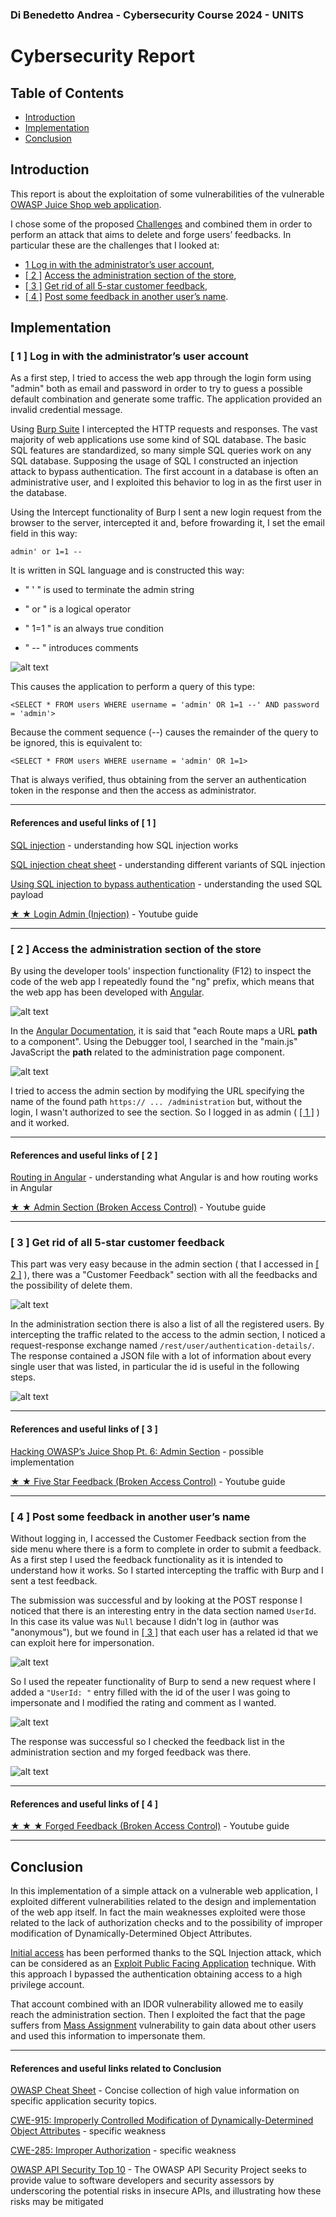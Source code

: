 ### Di Benedetto Andrea - Cybersecurity Course 2024 - UNITS
# Cybersecurity Report

## Table of Contents
  * [Introduction](#introduction)
  * [Implementation](#implementation)
  * [Conclusion](#conclusion)

## Introduction <a id="introduction"></a>

This report is about the exploitation of some vulnerabilities of the vulnerable [OWASP Juice Shop web application](https://owasp.org/www-project-juice-shop/).

I chose some of the proposed [Challenges](https://pwning.owasp-juice.shop/companion-guide/latest/appendix/solutions.html) and combined them in order to perform an attack that aims to delete and forge users’ feedbacks. In particular these are the challenges that I looked at: 
* [ 1 ](#1) [Log in with the administrator’s user account](https://pwning.owasp-juice.shop/companion-guide/latest/appendix/solutions.html#_log_in_with_the_administrators_user_account), 
* [[ 2 ]](#2) [Access the administration section of the store](https://pwning.owasp-juice.shop/companion-guide/latest/appendix/solutions.html#_access_the_administration_section_of_the_store), 
* [[ 3 ]](#3) [Get rid of all 5-star customer feedback](https://pwning.owasp-juice.shop/companion-guide/latest/appendix/solutions.html#_get_rid_of_all_5_star_customer_feedback), 
* [[ 4 ]](#4) [Post some feedback in another user’s name](https://pwning.owasp-juice.shop/companion-guide/latest/appendix/solutions.html#_post_some_feedback_in_another_users_name).


## Implementation <a id="implementation"></a>
### [ 1 ]<a id="1"></a> Log in with the administrator’s user account

As a first step, I tried to access the web app through the login form using "admin" both as email and password in order to try to guess a possible default combination and generate some traffic. The application provided an invalid credential message.

Using [Burp Suite](https://portswigger.net/burp/communitydownload) I intercepted the HTTP requests and responses. 
The vast majority of web applications use some kind of SQL database. The basic SQL features are standardized, so many simple SQL queries work on any SQL database. Supposing the usage of SQL I constructed an injection attack to bypass authentication. 
The first account in a database is often an administrative user, and I exploited this behavior to log in as the first user in the database.

Using the Intercept functionality of Burp I sent a new login request from the browser to the server, intercepted it and, before frowarding it, I set the email field in this way:

`admin' or 1=1 --`

It is written in SQL language and is constructed this way:
* " ' "  is used to terminate the admin string
+ " or " is a logical operator
* " 1=1 " is an always true condition
+ " -- " introduces comments

![alt text](images/admin%20input.png)

This causes the application to perform a query of this type:

`<SELECT * FROM users WHERE username = 'admin' OR 1=1 --' AND password = 'admin'>`

Because the comment sequence (--) causes the remainder of the query to be ignored, this is equivalent to:

`<SELECT * FROM users WHERE username = 'admin' OR 1=1>`

That is always verified, thus obtaining from the server an authentication token in the response and then the access as administrator.


----


#### References and useful links of [ 1 ] 
[SQL injection](https://portswigger.net/web-security/sql-injection) - understanding how SQL injection works

[SQL injection cheat sheet](https://www.invicti.com/blog/web-security/sql-injection-cheat-sheet/) - understanding different variants of SQL injection

[Using SQL injection to bypass authentication](https://portswigger.net/support/using-sql-injection-to-bypass-authentication) - understanding the used SQL payload

[★ ★ Login Admin (Injection)](https://www.youtube.com/watch?v=LuU1fSuc7Gg&list=PL8j1j35M7wtKXpTBE6V1RlN_pBZ4StKZw&index=9) - Youtube guide

----

### [ 2 ]<a id="2"></a> Access the administration section of the store

By using the developer tools' inspection functionality (F12) to inspect the code of the web app I repeatedly found the "ng" prefix, which means that the web app has been developed with [Angular](https://angular.dev/ ). 

![alt text](images/ng.png)

In the [Angular Documentation](https://angular.dev/guide/routing/router-reference#configuration), it is said that "each Route maps a URL **path** to a component". Using the Debugger tool, I searched in the "main.js" JavaScript the **path** related to the administration page component. 

![alt text](images/path%20admin.png)

I tried to access the admin section by modifying the URL specifying the name of the found path `https:// ... /administration` but, without the login, I wasn't authorized to see the section. So I logged in as admin ( [[ 1 ]](#1) ) and it worked.

----

#### References and useful links of [ 2 ] 

[Routing in Angular](https://medium.com/@jaydeepvpatil225/routing-in-angular-924066bde43) - understanding what Angular is and how routing works in Angular

[★ ★ Admin Section (Broken Access Control)](https://www.youtube.com/watch?v=BPLhu354esc&list=PL8j1j35M7wtKXpTBE6V1RlN_pBZ4StKZw&index=11) - Youtube guide

----

### [ 3 ]<a id="3"></a> Get rid of all 5-star customer feedback

This part was very easy because in the admin section ( that I accessed in [[ 2 ]](#2) ), there was a "Customer Feedback" section with all the feedbacks and the possibility of delete them.

![alt text](images/admin_page.png)

In the administration section there is also a list of all the registered users. By intercepting the traffic related to the access to the admin section, I noticed a request-response exchange named `/rest/user/authentication-details/`. The response contained a JSON file with a lot of information about every single user that was listed, in particular the id is useful in the following steps.

![alt text](images/users%20info.png)

----
#### References and useful links of [ 3 ] 

[Hacking OWASP’s Juice Shop Pt. 6: Admin Section](https://curiositykillscolby.com/2020/11/02/pwning-owasps-juice-shop-pt-6-admin-section/) - possible implementation

[★ ★ Five Star Feedback (Broken Access Control)](https://www.youtube.com/watch?v=9BsfRJA_-ik&list=PL8j1j35M7wtKXpTBE6V1RlN_pBZ4StKZw&index=13) - Youtube guide


---
### [ 4 ]<a id="4"></a> Post some feedback in another user’s name

Without logging in, I accessed the Customer Feedback section from the side menu where there is a form to complete in order to submit a feedback. 
As a first step I used the feedback functionality as it is intended to understand how it works. So I started intercepting the traffic with Burp and I sent a test feedback.

The submission was successful and by looking at the POST response I noticed that there is an interesting entry in the data section named `UserId`. In this case its value was `Null` because I didn't log in (author was "anonymous"), but we found in [[ 3 ]](#3) that each user has a related id that we can exploit here for impersonation.

![alt text](images/user%20id%201.png)

So I used the repeater functionality of Burp to send a new request where I added a `"UserId: "` entry filled with the id of the user I was going to impersonate and I modified the rating and comment as I wanted. 

![alt text](images/user%20id%202.png)

The response was successful so I checked the feedback list in the administration section and my forged feedback was there.

![alt text](images/results.png)

----
#### References and useful links of [ 4 ] 

[★ ★ ★ Forged Feedback (Broken Access Control)](https://www.youtube.com/watch?v=99iKTSkZ814&list=PL8j1j35M7wtKXpTBE6V1RlN_pBZ4StKZw&index=25) - Youtube guide


---


## Conclusion 

In this implementation of a simple attack on a vulnerable web application, I exploited different vulnerabilities related to the design and implementation of the web app itself. In fact the main weaknesses exploited were those related to the lack of authorization checks and to the possibility of improper modification of Dynamically-Determined Object Attributes.

[Initial access](https://attack.mitre.org/tactics/TA0001/) has been performed thanks to the SQL Injection attack, which can be considered as an [Exploit Public Facing Application](https://attack.mitre.org/techniques/T1190/) technique. With this approach I bypassed the authentication obtaining access to a high privilege account.

That account combined with an IDOR vulnerability allowed me to easily reach the administration section. Then I exploited the fact that the page suffers from [Mass Assignment](https://cheatsheetseries.owasp.org/cheatsheets/Mass_Assignment_Cheat_Sheet.html) vulnerability to gain data about other users and used this information to impersonate them.

----
#### References and useful links related to Conclusion 
[OWASP Cheat Sheet](https://cheatsheetseries.owasp.org/index.html) - Concise collection of high value information on specific application security topics.

[CWE-915: Improperly Controlled Modification of Dynamically-Determined Object Attributes](https://cwe.mitre.org/data/definitions/915.html) - specific weakness

[CWE-285: Improper Authorization](https://cwe.mitre.org/data/definitions/285.html) - specific weakness

[OWASP API Security Top 10](https://owasp.org/API-Security/) - The OWASP API Security Project seeks to provide value to software developers and security assessors by underscoring the potential risks in insecure APIs, and illustrating how these risks may be mitigated
